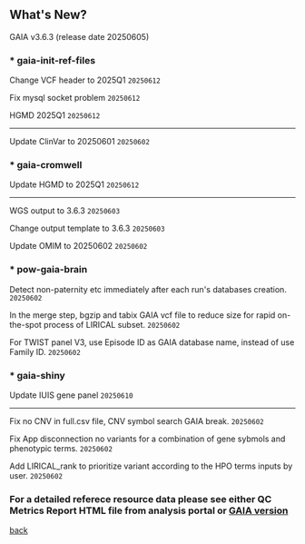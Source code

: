## What's New?

GAIA v3.6.3 (release date 20250605)

### * gaia-init-ref-files

Change VCF header to 2025Q1  `20250612`

Fix mysql socket problem  `20250612`

HGMD 2025Q1  `20250612`

----------------------------------------------------------------------------------------------------------------------------------------

Update ClinVar to 20250601  `20250602`

### * gaia-cromwell

Update HGMD to 2025Q1  `20250612`

----------------------------------------------------------------------------------------------------------------------------------------

WGS output to 3.6.3  `20250603`

Change output template to 3.6.3  `20250603`

Update OMIM to 20250602  `20250602`

### * pow-gaia-brain

Detect non-paternity etc immediately after each run's databases creation.  `20250602`

In the merge step, bgzip and tabix GAIA vcf file to reduce size for rapid on-the-spot process of LIRICAL subset.  `20250602`

For TWIST panel V3, use Episode ID as GAIA database name, instead of use Family ID.  `20250602`

### * gaia-shiny

Update IUIS gene panel  `20250610`

----------------------------------------------------------------------------------------------------------------------------------------

Fix no CNV in full.csv file, CNV symbol search GAIA break.  `20250602`

Fix App disconnection no variants for a combination of gene sybmols and phenotypic terms.  `20250602`

Add LIRICAL_rank to prioritize variant according to the HPO terms inputs by user.  `20250602`

### For a detailed referece resource data please see either QC Metrics Report HTML file from analysis portal or [GAIA version](./another-page_3.6.3_GAIA_version.html)

[back](./)
